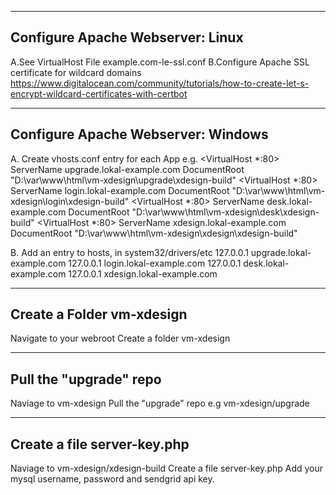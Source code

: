--------------------
Configure Apache Webserver: Linux
--------------------
A.See VirtualHost File  example.com-le-ssl.conf
B.Configure Apache SSL certificate for wildcard domains
https://www.digitalocean.com/community/tutorials/how-to-create-let-s-encrypt-wildcard-certificates-with-certbot

--------------------
Configure Apache Webserver: Windows
--------------------
A. Create vhosts.conf entry for each App
e.g.
<VirtualHost *:80>
	ServerName upgrade.lokal-example.com
	DocumentRoot "D:\var\www\html\vm-xdesign\upgrade\xdesign-build"
</VirtualHost>
<VirtualHost *:80>
	ServerName login.lokal-example.com
	DocumentRoot "D:\var\www\html\vm-xdesign\login\xdesign-build"
</VirtualHost>
<VirtualHost *:80>
	ServerName desk.lokal-example.com
	DocumentRoot "D:\var\www\html\vm-xdesign\desk\xdesign-build"
</VirtualHost>
<VirtualHost *:80>
	ServerName xdesign.lokal-example.com
	DocumentRoot "D:\var\www\html\vm-xdesign\xdesign\xdesign-build"
</VirtualHost>

B. Add an entry to hosts, in system32/drivers/etc
127.0.0.1     upgrade.lokal-example.com
127.0.0.1     login.lokal-example.com
127.0.0.1     desk.lokal-example.com
127.0.0.1     xdesign.lokal-example.com

--------------------
Create a Folder vm-xdesign
--------------------
Navigate to your webroot 
Create a folder vm-xdesign

--------------------
Pull the "upgrade" repo 
--------------------
Naviage to vm-xdesign
Pull the "upgrade" repo 
e.g vm-xdesign/upgrade

--------------------
Create a file server-key.php
--------------------
Naviage to vm-xdesign/xdesign-build
Create a file server-key.php
Add your mysql username, password and sendgrid api key.
<?php
$AuthorizeSuperUser="mysqluser";
$AuthorizeSuperPass="mysqlpassword";
$SENDGRID_API_KEY="mysendgridapikey";

--------------------
Install the Login, Desk and Xdesign Apps, and any other Apps, as follows
--------------------

--------------------
Pull the App repo
--------------------
e.g.
Navigate to vm-xdesign
Pull the "lock" repo 
e.g. vm-xdesign/login

--------------------
Install the default Composer install 
--------------------
Locate any Composer Files and install
e.g.
sudo find . -maxdepth 5 -name composer.json -printf '%h\n' -execdir composer install \;

--------------------
Check for any upgrade actions
--------------------
A. CHECK for README_APPNAME.md 
B. NAVIGATE to http://upgrade.lokal-example.com subdomain and check for any upgrade options for your app